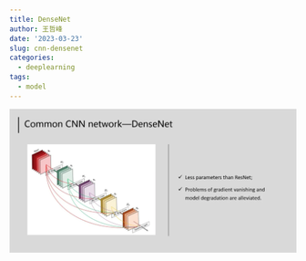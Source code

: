 ```yaml
---
title: DenseNet
author: 王哲峰
date: '2023-03-23'
slug: cnn-densenet
categories:
  - deeplearning
tags:
  - model
---
```


![img](images/densenet.png)
